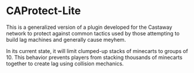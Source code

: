 # CAProtect-Lite
This is a generalized version of a plugin developed for the Castaway network to protect against common tactics used by those attempting to build lag machines and generally cause meyhem.

In its current state, it will limit clumped-up stacks of minecarts to groups of 10. This behavior prevents players from stacking thousands of minecarts together to create lag using collision mechanics.
